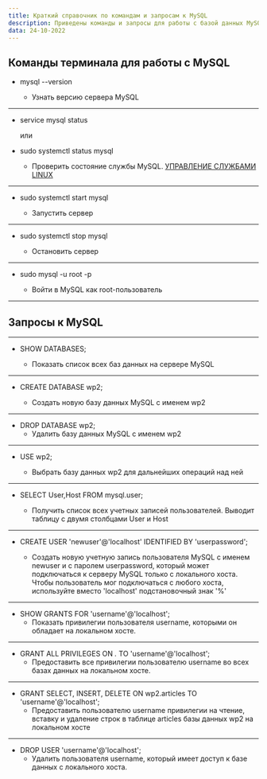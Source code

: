 ```yaml
---
title: Краткий справочник по командам и запросам к MySQL
description: Приведены команды и запросы для работы с базой данных MySQL, которые наиболее часто применяются автором статьи.
data: 24-10-2022
---
```


## Команды терминала для работы с MySQL

- mysql --version

  - Узнать версию сервера MySQL

---

- service mysql status

  или

- sudo systemctl status mysql

  - Проверить состояние службы MySQL. [УПРАВЛЕНИЕ СЛУЖБАМИ LINUX](https://losst.pro/upravlenie-sluzhbami-linux#Утилита_systemctl)

---

- sudo systemctl start mysql

  - Запустить сервер

---

- sudo systemctl stop mysql

  - Остановить сервер

---

- sudo mysql -u root -p

  - Войти в MySQL как root-пользователь

---

## Запросы к MySQL

---

- SHOW DATABASES;

  - Показать список всех баз данных на сервере MySQL

---

- CREATE DATABASE wp2;

  - Создать новую базу данных MySQL с именем wp2

---

- DROP DATABASE wp2;
  - Удалить базу данных MySQL с именем wp2

---

- USE wp2;

  - Выбрать базу данных wp2 для дальнейших операций над ней

---

- SELECT User,Host FROM mysql.user;

  - Получить список всех учетных записей пользователей. Выводит таблицу с двумя столбцами User и Host

---

- CREATE USER 'newuser'@'localhost' IDENTIFIED BY 'userpassword';

  - Создать новую учетную запись пользователя MySQL с именем newuser и с паролем userpassword, который может подключаться к серверу MySQL только с локального хоста. Чтобы пользователь мог подключаться с любого хоста, используйте вместо 'localhost' подстановочный знак '%'

---

- SHOW GRANTS FOR 'username'@'localhost';
  - Показать привилегии пользователя username, которыми он обладает на локальном хосте.

---

- GRANT ALL PRIVILEGES ON _._ TO 'username'@'localhost';
  - Предоставить все привилегии пользователю username во всех базах данных на локальном хосте.

---

- GRANT SELECT, INSERT, DELETE ON wp2.articles TO 'username'@'localhost';
  - Предоставить пользователю username привилегии на чтение, вставку и удаление строк в таблице articles базы данных wp2 на локальном хосте

---

- DROP USER 'username'@'localhost';
  - Удалить пользователя username, который имеет доступ к базе данных с локального хоста.
